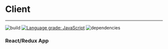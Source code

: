 # Client
---------------------
![build](https://travis-ci.org/tkwok/client.svg?branch=master) [![Language grade: JavaScript](https://img.shields.io/lgtm/grade/javascript/g/tkwok/client.svg?logo=lgtm&logoWidth=18)](https://lgtm.com/projects/g/tkwok/client/context:javascript) ![dependencies](https://david-dm.org/tkwok/repo.svg)

### React/Redux App
